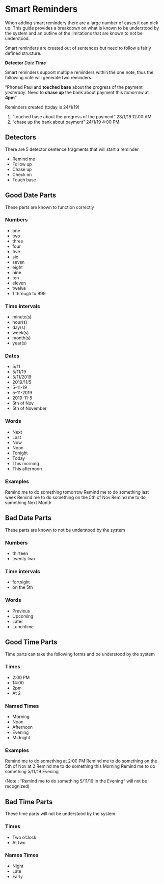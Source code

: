 # Smart Reminders

When adding smart reminders there are a large number of cases it can pick up. This guide provides a breakdown on what is known to be understood by the system and an outline of the limitations that are known to not be understood.

Smart reminders are created out of sentences but need to follow a fairly defined structure.

**Detector** *Date* **Time**

Smart reminders support multiple reminders within the one note, thus the following note will generate two reminders.

“Phoned Paul and **touched base** about the progress of the payment *yesterday*. Need to **chase up** the bank about payment this *tomorrow* at **4pm**”

Reminders created (today is 24/1/19)

1. “touched base about the progress of the payment” 23/1/19 12:00 AM
2. “chase up the bank about payment” 24/1/19 4:00 PM

## Detectors

There are 5 detector sentence fragments that will start a reminder

- Remind me
- Follow up
- Chase up
- Check on
- Touch base

## Good Date Parts

These parts are known to function correctly

### Numbers

- one
- two
- three
- four
- five
- six
- seven
- eight
- nine
- ten
- eleven
- twelve
- 1 through to 999

### Time intervals

- minute(s)
- hour(s)
- day(s)
- week(s)
- month(s)
- year(s)

### Dates

- 5/11
- 5/11/19
- 5/11/2019
- 2019/11/5
- 5-11-19
- 5-11-2019
- 2019-11-5
- 5th of Nov
- 5th of November

### Words

- Next
- Last
- Now
- Noon
- Tonight
- Today
- This morning
- This afternoon

### Examples

Remind me to do something tomorrow Remind me to do something last week Remind me to do something on the 5th of Nov Remind me to do something Next Month

## Bad Date Parts

These parts are known to not be understood by the system

### Numbers

- thirteen
- twenty two

### Time intervals

- fortnight
- on the 5th

### Words

- Previous
- Upcoming
- Later
- Lunchtime

## Good Time Parts

Time parts can take the following forms and be understood by the system

### Times

- 2:00 PM
- 14:00
- 2pm
- At 2

### Named Times

- Morning
- Noon
- Afternoon
- Evening
- Midnight

### Examples

Remind me to do something at 2:00 PM Remind me to do something on the 5th of Nov at 2 Remind me to do something this Morning Remind me to do something 5/11/19 Evening

(Note : “Remind me to do something 5/11/19 in the Evening“ will not be recognized)

## Bad Time Parts

These time parts will not be understood by the system

### Times

- Two o’clock
- At two

### Names Times

- Night
- Late
- Early